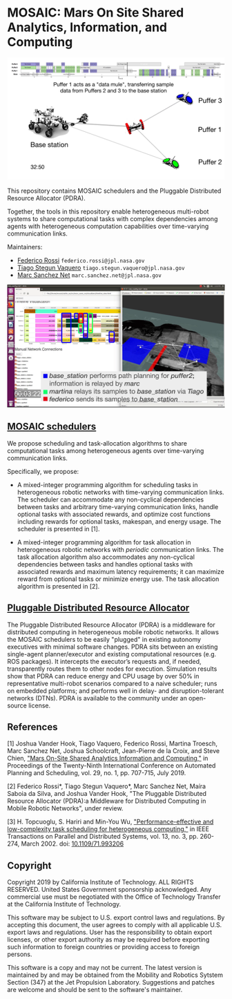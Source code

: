 # MOSAIC: Mars On Site Shared Analytics, Information, and Computing

![The MOSAIC scheduler in action](images/preview.png)

This repository contains MOSAIC schedulers and the Pluggable Distributed Resource Allocator (PDRA).

Together, the tools in this repository enable heterogeneous multi-robot systems to share computational tasks with complex dependencies among agents with heterogeneous computation capabilities over time-varying communication links.

Maintainers: 

- [Federico Rossi](https://github.com/federico3) `federico.rossi@jpl.nasa.gov`
- [Tiago Stegun Vaquero](https://github.com/tvaquero) `tiago.stegun.vaquero@jpl.nasa.gov`
- [Marc Sanchez Net](https://github.com/msancheznet) `marc.sanchez.net@jpl.nasa.gov`

![MOSAIC live demo](images/MOSAIC_demo.png)

## [MOSAIC schedulers](schedulers)

We propose scheduling and task-allocation algorithms to share computational tasks among heterogeneous agents over time-varying communication links.

Specifically, we propose:

- A mixed-integer programming algorithm for scheduling tasks in heterogeneous robotic networks with time-varying communication links. The scheduler can accommodate any non-cyclical dependencies between tasks and arbitrary time-varying communication links, handle optional tasks with associated rewards, and optimize cost functions including rewards for optional tasks, makespan, and energy usage. The scheduler is presented in \[1\].

- A mixed-integer programming algorithm for task allocation in  heterogeneous robotic networks with *periodic* communication links. The task allocation algorithm also accommodates any non-cyclical dependencies between tasks and handles optional tasks with associated rewards and maximum latency requirements; it can maximize reward from optional tasks or minimize energy use. The task allocation algorithm is presented in \[2\].

<!-- [![Alt text](https://img.youtube.com/vi/VID/0.jpg)](https://www.youtube.com/watch?v=VID) -->

## [Pluggable Distributed Resource Allocator](distributed_resource_allocator)


The Pluggable Distributed Resource Allocator (PDRA) is a middleware for distributed computing in heterogeneous mobile robotic networks. It allows the MOSAIC schedulers to be easily "plugged" in existing autonomy executives with minimal software changes. PDRA sits between an existing single-agent planner/executor and existing computational resources (e.g. ROS packages). It intercepts the executor’s requests and, if needed, transparently routes them to other nodes for execution.
Simulation results show that PDRA can reduce energy and CPU usage by over 50\% in representative multi-robot scenarios compared to a naive scheduler; runs on embedded platforms; and performs well in delay- and disruption-tolerant networks (DTNs). PDRA is available to the community under an open-source license.

<!-- [![Alt text](https://img.youtube.com/vi/VID/0.jpg)](https://www.youtube.com/watch?v=VID) -->

## References

\[1\] Joshua Vander Hook, Tiago Vaquero, Federico Rossi, Martina Troesch, Marc Sanchez Net, Joshua Schoolcraft, Jean-Pierre de la Croix, and Steve Chien, ["Mars On-Site Shared Analytics Information and Computing,"](https://aaai.org/ojs/index.php/ICAPS/article/view/3556) in Proceedings of the Twenty-Ninth International Conference on Automated Planning and Scheduling, vol. 29, no. 1, pp. 707-715, July 2019.

\[2\] Federico Rossi\*, Tiago Stegun Vaquero\*, Marc Sanchez Net, Maíra Saboia da Silva, and Joshua Vander Hook, "The Pluggable Distributed Resource Allocator (PDRA):a Middleware for Distributed Computing in Mobile Robotic Networks", under review.

\[3\] H. Topcuoglu, S. Hariri and Min-You Wu, ["Performance-effective and low-complexity task scheduling for heterogeneous computing,"](https://ieeexplore.ieee.org/document/993206) in IEEE Transactions on Parallel and Distributed Systems, vol. 13, no. 3, pp. 260-274, March 2002.
doi: [10.1109/71.993206](https://dx.doi.org/10.1109/71.993206)


## Copyright

Copyright 2019 by California Institute of Technology.  ALL RIGHTS RESERVED.
United  States  Government  sponsorship  acknowledged.   Any commercial use
must   be  negotiated  with  the  Office  of  Technology  Transfer  at  the
California Institute of Technology.

This software may be subject to  U.S. export control laws  and regulations.
By accepting this document,  the user agrees to comply  with all applicable
U.S. export laws and regulations.  User  has the responsibility  to  obtain
export  licenses,  or  other  export  authority  as may be required  before
exporting  such  information  to  foreign  countries or providing access to
foreign persons.

This  software  is a copy  and  may not be current.  The latest  version is
maintained by and may be obtained from the Mobility  and  Robotics  Sytstem
Section (347) at the Jet  Propulsion  Laboratory.   Suggestions and patches
are welcome and should be sent to the software's maintainer.
